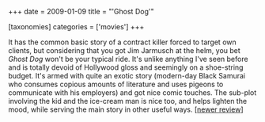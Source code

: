 +++
date = 2009-01-09
title = "'Ghost Dog'"

[taxonomies]
categories = ['movies']
+++

It has the common basic story of a contract killer forced to target own
clients, but considering that you got Jim Jarmusch at the helm, you bet
*Ghost Dog* won\'t be your typical ride. It\'s unlike anything I\'ve
seen before and is totally devoid of Hollywood gloss and seemingly on a
shoe-string budget. It\'s armed with quite an exotic story (modern-day
Black Samurai who consumes copious amounts of literature and uses
pigeons to communicate with his employers) and got nice comic touches.
The sub-plot involving the kid and the ice-cream man is nice too, and
helps lighten the mood, while serving the main story in other useful
ways. \[[newer review]\]

  [newer review]: http://tshepang.net/revisiting-ghost-dog
